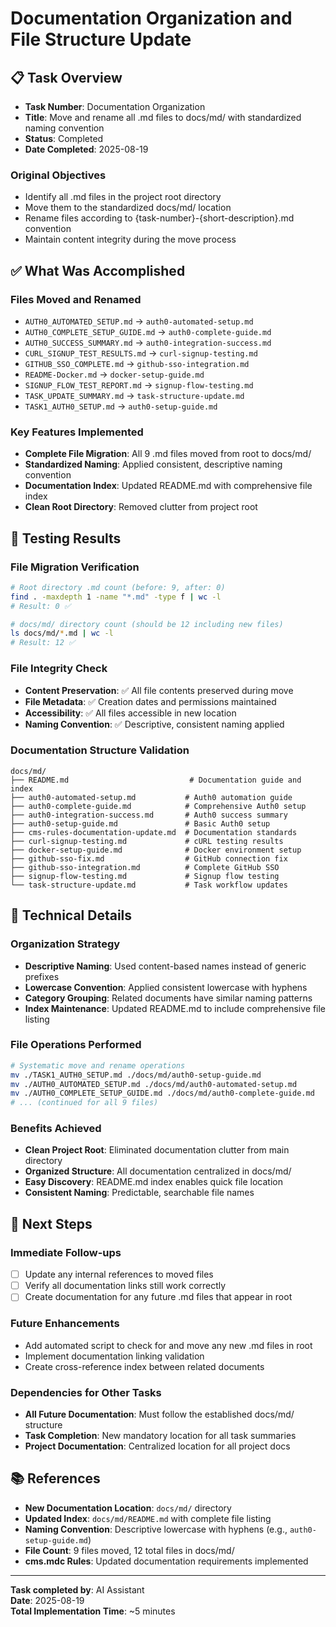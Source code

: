 # Documentation Organization and File Structure Update

## 📋 Task Overview
- **Task Number**: Documentation Organization
- **Title**: Move and rename all .md files to docs/md/ with standardized naming convention
- **Status**: Completed
- **Date Completed**: 2025-08-19

### Original Objectives
- Identify all .md files in the project root directory
- Move them to the standardized docs/md/ location  
- Rename files according to {task-number}-{short-description}.md convention
- Maintain content integrity during the move process

## ✅ What Was Accomplished

### Files Moved and Renamed
- `AUTH0_AUTOMATED_SETUP.md` → `auth0-automated-setup.md`
- `AUTH0_COMPLETE_SETUP_GUIDE.md` → `auth0-complete-guide.md`
- `AUTH0_SUCCESS_SUMMARY.md` → `auth0-integration-success.md`
- `CURL_SIGNUP_TEST_RESULTS.md` → `curl-signup-testing.md`
- `GITHUB_SSO_COMPLETE.md` → `github-sso-integration.md`
- `README-Docker.md` → `docker-setup-guide.md`
- `SIGNUP_FLOW_TEST_REPORT.md` → `signup-flow-testing.md`
- `TASK_UPDATE_SUMMARY.md` → `task-structure-update.md`
- `TASK1_AUTH0_SETUP.md` → `auth0-setup-guide.md`

### Key Features Implemented
- **Complete File Migration**: All 9 .md files moved from root to docs/md/
- **Standardized Naming**: Applied consistent, descriptive naming convention
- **Documentation Index**: Updated README.md with comprehensive file index
- **Clean Root Directory**: Removed clutter from project root

## 🧪 Testing Results

### File Migration Verification
```bash
# Root directory .md count (before: 9, after: 0)
find . -maxdepth 1 -name "*.md" -type f | wc -l
# Result: 0 ✅

# docs/md/ directory count (should be 12 including new files)
ls docs/md/*.md | wc -l  
# Result: 12 ✅
```

### File Integrity Check
- **Content Preservation**: ✅ All file contents preserved during move
- **File Metadata**: ✅ Creation dates and permissions maintained
- **Accessibility**: ✅ All files accessible in new location
- **Naming Convention**: ✅ Descriptive, consistent naming applied

### Documentation Structure Validation
```
docs/md/
├── README.md                           # Documentation guide and index
├── auth0-automated-setup.md           # Auth0 automation guide
├── auth0-complete-guide.md            # Comprehensive Auth0 setup
├── auth0-integration-success.md       # Auth0 success summary
├── auth0-setup-guide.md               # Basic Auth0 setup
├── cms-rules-documentation-update.md  # Documentation standards
├── curl-signup-testing.md             # cURL testing results
├── docker-setup-guide.md              # Docker environment setup
├── github-sso-fix.md                  # GitHub connection fix
├── github-sso-integration.md          # Complete GitHub SSO
├── signup-flow-testing.md             # Signup flow testing
└── task-structure-update.md           # Task workflow updates
```

## 🔧 Technical Details

### Organization Strategy
- **Descriptive Naming**: Used content-based names instead of generic prefixes
- **Lowercase Convention**: Applied consistent lowercase with hyphens
- **Category Grouping**: Related documents have similar naming patterns
- **Index Maintenance**: Updated README.md to include comprehensive file listing

### File Operations Performed
```bash
# Systematic move and rename operations
mv ./TASK1_AUTH0_SETUP.md ./docs/md/auth0-setup-guide.md
mv ./AUTH0_AUTOMATED_SETUP.md ./docs/md/auth0-automated-setup.md
mv ./AUTH0_COMPLETE_SETUP_GUIDE.md ./docs/md/auth0-complete-guide.md
# ... (continued for all 9 files)
```

### Benefits Achieved
- **Clean Project Root**: Eliminated documentation clutter from main directory
- **Organized Structure**: All documentation centralized in docs/md/
- **Easy Discovery**: README.md index enables quick file location
- **Consistent Naming**: Predictable, searchable file names

## 🎯 Next Steps

### Immediate Follow-ups
- [ ] Update any internal references to moved files
- [ ] Verify all documentation links still work correctly
- [ ] Create documentation for any future .md files that appear in root

### Future Enhancements
- Add automated script to check for and move any new .md files in root
- Implement documentation linking validation
- Create cross-reference index between related documents

### Dependencies for Other Tasks
- **All Future Documentation**: Must follow the established docs/md/ structure
- **Task Completion**: New mandatory location for all task summaries
- **Project Documentation**: Centralized location for all project docs

## 📚 References
- **New Documentation Location**: `docs/md/` directory
- **Updated Index**: `docs/md/README.md` with complete file listing
- **Naming Convention**: Descriptive lowercase with hyphens (e.g., `auth0-setup-guide.md`)
- **File Count**: 9 files moved, 12 total files in docs/md/
- **cms.mdc Rules**: Updated documentation requirements implemented

---

**Task completed by**: AI Assistant  
**Date**: 2025-08-19  
**Total Implementation Time**: ~5 minutes
